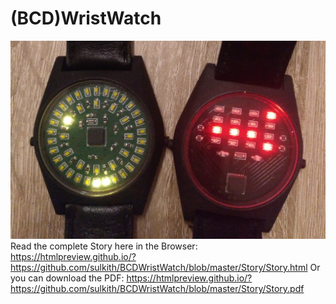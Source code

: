 # (BCD)WristWatch
![picture of Both clocks side by side](Pictures/AnalogClock.jpg)
Read the complete Story here in the Browser:<br>
https://htmlpreview.github.io/?https://github.com/sulkith/BCDWristWatch/blob/master/Story/Story.html
Or you can download the PDF:
https://htmlpreview.github.io/?https://github.com/sulkith/BCDWristWatch/blob/master/Story/Story.pdf

